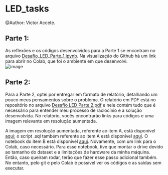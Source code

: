 # LED_tasks
@Author: Victor Accete.

## Parte 1:
As reflexões e os códigos desenvolvidos para a Parte 1 se encontram no arquivo [Desafio_LED_Parte_1.ipynb](https://github.com/victoraccete/LED_tasks/blob/main/Desafio_LED_Parte_1.ipynb). Na visualização do Github há um link para abrir no Colab, que foi o ambiente em que desenvolvi.  
![image](https://user-images.githubusercontent.com/8941935/122772460-c9019080-d27d-11eb-8df3-89c340bf6c6b.png)

## Parte 2:
Para a Parte 2, optei por entregar em formato de relatório, detalhando um pouco meus pensamentos sobre o problema. O relatório em PDF está no repositório no arquivo [Desafio LED Parte 2.pdf](https://github.com/victoraccete/LED_tasks/blob/main/Desafio%20LED%20Parte%202.pdf) e nele contém tudo que é necessário para entender meu processo de raciocínio e a solução desenvolvida. No relatório, vocês encontrarão links para códigos e uma imagem relevante em resolução aumentada.

A imagem em resolução aumentada, referente ao item A, está disponível [aqui](https://github.com/victoraccete/LED_tasks/blob/main/led_task_pt2.png); o script .sql também referente ao item A está disponível [aqui](https://github.com/victoraccete/LED_tasks/blob/main/led_task_pt_2_forward_engineer.sql). O notebook do item B está disponível [aqui](https://github.com/victoraccete/LED_tasks/blob/main/Desafio_LED_Parte_2_item_B.ipynb). Novamente, com um link para o Colab, caso necessário. Para esse notebook, tive que montar o drive devido ao tamanho do dataset e a limitações de hardware da minha máquina. Então, caso queiram rodar, terão que fazer esse passo adicional também. No entanto, pelo git e pelo Colab é possível ver os códigos e as saídas sem executar. 
